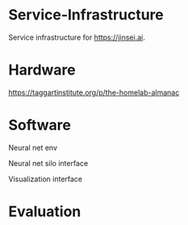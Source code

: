 # Service-Infrastructure
Service infrastructure for  https://jinsei.ai.

# Hardware

https://taggartinstitute.org/p/the-homelab-almanac

# Software

Neural net env

Neural net silo interface

Visualization interface

# Evaluation

